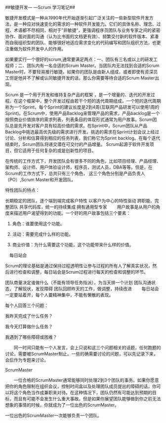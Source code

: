 ##敏捷开发— —Scrum 学习笔记##

敏捷开发模式是一种从1990年代开始逐渐引起广泛关注的一些新型软件开发方法，是一种应对快速变化的需求的一种软件开发能力。它们的具体名称、理念、过程、术语都不尽相同，相对于”非敏捷”，更强调程序员团队与业务专家之间的紧密协作、面对面的沟通（认为比书面的文档更有效）、频繁交付新的软件版本、紧凑而自我组织型的团队、能够很好地适应需求变化的代码编写和团队组织方法，也更注重做为软件开发中人的作用。

如果要实行一个很好的scrum,通常要满足两点：一、团队有三名或以上的研发工程师；二、团队内有一名合适的Scrum Master。当团队内无法找到合适的Scrum Master时，不要轻易推行敏捷。如果你的团队是由新人组成，或者即使有资深员工但是他并不了解或认同敏捷开发的话，那么你需要等待合适的Scrum Master出现。

Scrum 是一个用于开发和维持复杂产品的框架 ，是一个增量的、迭代的开发过程。在这个框架中，整个开发过程由若干个短的迭代周期组成，一个短的迭代周期称为一个Sprint，每个Sprint的建议长度是2到4周(互联网产品研发可以使用1周的Sprint)。在Scrum中，使用产品Backlog来管理产品的需求，产品backlog是一个按照商业价值排序的需求列表，列表条目的体现形式通常为用户故事。Scrum团队总是先开发对客户具有较高价值的需求。在Sprint中，Scrum团队从产品Backlog中挑选最高优先级的需求进行开发。挑选的需求在Sprint计划会议上经过讨论、分析和估算得到相应的任务列表，我们称它为Sprint backlog。在每个迭代结束时，Scrum团队将递交潜在可交付的产品增量。 Scrum起源于软件开发项目，但它适用于任何复杂的或是创新性的项目。　

在传统的工作方式下，开发团队会有很多不同的角色，比如项目经理、产品经理、架构师、设计师、用户体验设计师，程序员，测试人员，DBA等等。但是，在Scrum的工作方式下，总共只有三个角色， 这三个角色分别是产品负责人（PO）,Scrum Master和开发团队。


特性团队的特点：

长期稳定的团队，逐个端到端完成客户特性
以客户为中心的特性驱动
跨职能、完整团队
共享代码库，统一的持续集成
拥有通用型专家
　　用户故事是从用户的角度来描述用户渴望得到的功能。一个好的用户故事包括三个要素：

1. 角色：谁要使用这个功能。

2. 活动：需要完成什么样的功能。

3. 商业价值：为什么需要这个功能，这个功能带来什么样的价值。

　每日站会

Scrum的理论基础是通过保持过程透明性让参与过程的所有人了解真实状况，然后进行检查和调整，每日站会是Scrum过程进行每天的检查和调整的环节。

团队商量决定谁做什么（不能有领导任务指派），为当天排一个计划
团队沟通状态，了解现状，发现障碍
团队回顾昨天的工作，做调整，持续改进
　　每日站会一定要站着开，每个人要精神集中，不能有懒散的表现。

每个人回答三个问题：

我昨天完成了什么任务？

我今天打算做什么任务？

我遇到了哪些障碍或困难？

　　同一时间只能有一个人发言，会上只说和这三个问题相关的话题，任何跑题的讨论，需要被ScrumMaster制止。一些的确需要讨论的问题，可以先记录下来，会后作为专题来讨论。

ScrumMaster

　　一位合格的ScrumMaster通常能够同时处理2到3个团队的事务。如果你愿意把你的角色限制在组织会议，控制时间盒以及处理团队成员提出的障碍的话，你可以将这个角色当作成兼职来对待。在这种情况下，团队仍然有可能达到预期的目标，而且有可能不会发生什么重大事故。但是如果你展望团队能够做到你之前无法想象的事情的时候，你就成为了一位出色的ScrumMaster。

一位出色的ScrumMaster一次能够负责一个团队。
